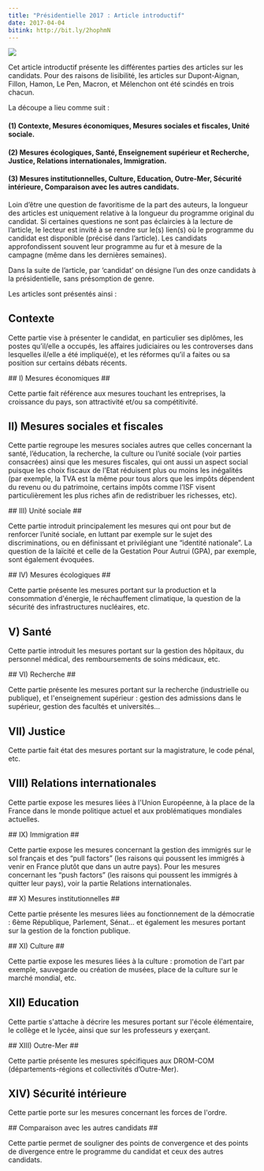 ```yaml
---
title: "Présidentielle 2017 : Article introductif"
date: 2017-04-04
bitink: http://bit.ly/2hophmN
---
```


<img src="/images/2017-03-18t105333z_1912742804_rc1acb0a48b0_rtrmadp_3_france-election-candidates_2.jpg" style="float: center"/> 

Cet article introductif présente les différentes parties des articles sur les candidats.
Pour des raisons de lisibilité, les articles sur Dupont-Aignan, Fillon, Hamon, Le Pen, Macron, et Mélenchon ont été scindés en trois chacun.

La découpe a lieu comme suit :

#### (1) Contexte, Mesures économiques, Mesures sociales et fiscales, Unité sociale. ####

#### (2) Mesures écologiques, Santé, Enseignement supérieur et Recherche, Justice, Relations internationales, Immigration. ####

#### (3) Mesures institutionnelles, Culture, Education, Outre-Mer, Sécurité intérieure, Comparaison avec les autres candidats. ####

Loin d’être une question de favoritisme de la part des auteurs, la longueur des articles est uniquement relative à la longueur du programme original du candidat. Si certaines questions ne sont pas éclaircies à la lecture de l’article, le lecteur est invité à se rendre sur le(s) lien(s) où le programme du candidat est disponible (précisé dans l’article). Les candidats approfondissent souvent leur programme au fur et à mesure de la campagne (même dans les dernières semaines).

Dans la suite de l’article, par ‘candidat’ on désigne l’un des onze candidats à la présidentielle, sans présomption de genre.

Les articles sont présentés ainsi :

## Contexte ##

Cette partie vise à présenter le candidat, en particulier ses diplômes, les postes qu’il/elle a occupés, les affaires judiciaires ou les controverses dans lesquelles il/elle a été impliqué(e), et les réformes qu’il a faites ou sa position sur certains débats récents.

## I) Mesures économiques ##

Cette partie fait référence aux mesures touchant les entreprises, la croissance du pays, son attractivité et/ou sa compétitivité.

## II) Mesures sociales et fiscales ##

Cette partie regroupe les mesures sociales autres que celles concernant la santé, l’éducation, la recherche, la culture ou l’unité sociale (voir parties consacrées) ainsi que les mesures fiscales, qui ont aussi un aspect social puisque les choix fiscaux de l’Etat réduisent plus ou moins les inégalités (par exemple, la TVA est la même pour tous alors que les impôts dépendent du revenu ou du patrimoine, certains impôts comme l’ISF visent particulièrement les plus riches afin de redistribuer les richesses, etc).

## III) Unité sociale ##

Cette partie introduit principalement les mesures qui ont pour but de renforcer l’unité sociale, en luttant par exemple sur le sujet des discriminations, ou en définissant et privilégiant une “identité nationale”. La question de la laïcité et celle de la Gestation Pour Autrui (GPA), par exemple, sont également évoquées.

## IV) Mesures écologiques ##

Cette partie présente les mesures portant sur la production et la consommation d'énergie, le réchauffement climatique, la question de la sécurité des infrastructures nucléaires, etc.

## V) Santé ##

Cette partie introduit les mesures portant sur la gestion des hôpitaux, du personnel médical, des remboursements de soins médicaux, etc.

## VI) Recherche ##

Cette partie présente les mesures portant sur la recherche (industrielle ou publique), et l'enseignement supérieur : gestion des admissions dans le supérieur, gestion des facultés et universités...

## VII) Justice ##

Cette partie fait état des mesures portant sur la magistrature, le code pénal, etc.

## VIII) Relations internationales ##

Cette partie expose les mesures liées à l'Union Européenne, à la place de la France dans le monde politique actuel et aux problématiques mondiales actuelles.

## IX) Immigration ##

Cette partie expose les mesures concernant la gestion des immigrés sur le sol français et des “pull factors” (les raisons qui poussent les immigrés à venir en France plutôt que dans un autre pays). Pour les mesures concernant les “push factors” (les raisons qui poussent les immigrés à quitter leur pays), voir la partie Relations internationales.

## X) Mesures institutionnelles ##

Cette partie présente les mesures liées au fonctionnement de la démocratie : 6ème République, Parlement, Sénat... et également les mesures portant sur la gestion de la fonction publique.

## XI) Culture ##

Cette partie expose les mesures liées à la culture : promotion de l'art par exemple, sauvegarde ou création de musées, place de la culture sur le marché mondial, etc.

## XII) Education ##

Cette partie s'attache à décrire les mesures portant sur l'école élémentaire, le collège et le lycée, ainsi que sur les professeurs y exerçant.

## XIII) Outre-Mer ##

Cette partie présente les mesures spécifiques aux DROM-COM (départements-régions et collectivités d’Outre-Mer).

## XIV) Sécurité intérieure ##

Cette partie porte sur les mesures concernant les forces de l'ordre.

## Comparaison avec les autres candidats ##

Cette partie permet de souligner des points de convergence et des points de divergence entre le programme du candidat et ceux des autres candidats.
